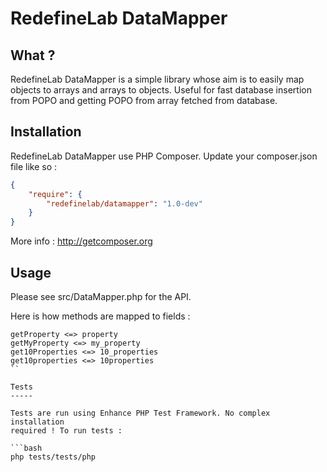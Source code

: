 RedefineLab DataMapper
======================

What ?
------

RedefineLab DataMapper is a simple library whose aim is to easily map objects
to arrays and arrays to objects. Useful for fast database insertion from POPO
and getting POPO from array fetched from database.

Installation
------------

RedefineLab DataMapper use PHP Composer.
Update your composer.json file like so :

```json
{
    "require": {
        "redefinelab/datamapper": "1.0-dev"
    }
}
```

More info : http://getcomposer.org

Usage
-----

Please see src/DataMapper.php for the API.

Here is how methods are mapped to fields :

```text
getProperty <=> property
getMyProperty <=> my_property
get10Properties <=> 10_properties
get10properties <=> 10properties
``

Tests
-----

Tests are run using Enhance PHP Test Framework. No complex installation
required ! To run tests :

```bash
php tests/tests/php
```